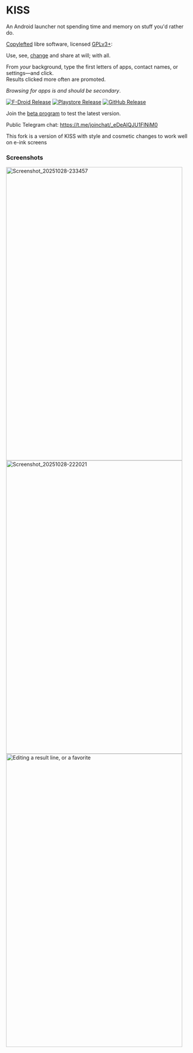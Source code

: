 KISS
======
An Android launcher not spending time and memory on stuff you'd rather do.

[Copylefted](https://en.wikipedia.org/wiki/Copyleft) libre software, licensed [GPLv3+](https://github.com/Neamar/KISS/blob/master/LICENSE):

Use, see, [change](CONTRIBUTING.md) and share at will; with all.

From _your_ background, type the first letters of apps, contact names, or settings—and click.  
Results clicked more often are promoted.

_Browsing for apps is and should be secondary_.

[<img src="https://img.shields.io/f-droid/v/fr.neamar.kiss.svg?logo=f-droid&label=F-Droid&style=flat-square"
      alt="F-Droid Release"/>](https://f-droid.org/packages/fr.neamar.kiss)
[<img src="https://img.shields.io/endpoint?color=blue&logo=google-play&style=flat-square&url=https%3A%2F%2Fplay.cuzi.workers.dev%2Fplay%3Fi%3Dfr.neamar.kiss%26l%3DGoogle%2520Play%26m%3D%24version"
      alt="Playstore Release"/>](https://play.google.com/store/apps/details?id=fr.neamar.kiss)
[<img src="https://img.shields.io/github/v/release/Neamar/KISS.svg?logo=github&label=GitHub&style=flat-square"
      alt="GitHub Release"/>](https://github.com/Neamar/KISS/releases)

Join the [beta program](https://play.google.com/apps/testing/fr.neamar.kiss/) to test the latest version.

Public Telegram chat: https://t.me/joinchat/_eDeAIQJU1FlNjM0

This fork is a version of KISS with style and cosmetic changes to work well on e-ink screens

### Screenshots

<img width="480" height="800" alt="Screenshot_20251028-233457" src="https://github.com/user-attachments/assets/cba05236-e6a2-493b-9a15-9aa48d7db87f" />

<img width="480" height="800" alt="Screenshot_20251028-222021" src="https://github.com/user-attachments/assets/a2d3fc31-99c9-4d96-a71c-d140eef079a0" />

<img width="480" height="800" alt="Editing a result line, or a favorite" src="https://github.com/user-attachments/assets/89016559-c7cc-4f81-80ef-334b8a38b208" />

